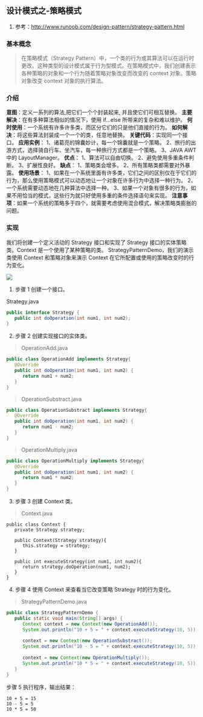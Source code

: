 ## 设计模式之-策略模式
1. 参考：http://www.runoob.com/design-pattern/strategy-pattern.html

### 基本概念
>  在策略模式（Strategy Pattern）中，一个类的行为或其算法可以在运行时更改。这种类型的设计模式属于行为型模式。在策略模式中，我们创建表示各种策略的对象和一个行为随着策略对象改变而改变的 context 对象。策略对象改变 context 对象的执行算法。
### 介绍

**意图**：定义一系列的算法,把它们一个个封装起来, 并且使它们可相互替换。
**主要解决**：在有多种算法相似的情况下，使用 if...else 所带来的复杂和难以维护。
**何时使用**：一个系统有许多许多类，而区分它们的只是他们直接的行为。
**如何解决**：将这些算法封装成一个一个的类，任意地替换。
**关键代码**：实现同一个接口。
**应用实例**： 1、诸葛亮的锦囊妙计，每一个锦囊就是一个策略。 2、旅行的出游方式，选择骑自行车、坐汽车，每一种旅行方式都是一个策略。 3、JAVA AWT 中的 LayoutManager。
**优点**： 1、算法可以自由切换。 2、避免使用多重条件判断。 3、扩展性良好。
**缺点**： 1、策略类会增多。 2、所有策略类都需要对外暴露。
**使用场景**： 1、如果在一个系统里面有许多类，它们之间的区别仅在于它们的行为，那么使用策略模式可以动态地让一个对象在许多行为中选择一种行为。 2、一个系统需要动态地在几种算法中选择一种。 3、如果一个对象有很多的行为，如果不用恰当的模式，这些行为就只好使用多重的条件选择语句来实现。
**注意事项**：如果一个系统的策略多于四个，就需要考虑使用混合模式，解决策略类膨胀的问题。

### 实现
我们将创建一个定义活动的 Strategy 接口和实现了 Strategy 接口的实体策略类。Context 是一个使用了某种策略的类。
StrategyPatternDemo，我们的演示类使用 Context 和策略对象来演示 Context 在它所配置或使用的策略改变时的行为变化。

![](http://www.runoob.com/wp-content/uploads/2014/08/strategy_pattern_uml_diagram.jpg)
1. 步骤 1
创建一个接口。

Strategy.java
```java
public interface Strategy {
   public int doOperation(int num1, int num2);
}
```

2. 步骤 2
创建实现接口的实体类。
> OperationAdd.java
```java
public class OperationAdd implements Strategy{
   @Override
   public int doOperation(int num1, int num2) {
      return num1 + num2;
   }
}
```
> OperationSubstract.java
```java
public class OperationSubstract implements Strategy{
   @Override
   public int doOperation(int num1, int num2) {
      return num1 - num2;
   }
}
```

> OperationMultiply.java
```java
public class OperationMultiply implements Strategy{
   @Override
   public int doOperation(int num1, int num2) {
      return num1 * num2;
   }
}
```
3. 步骤 3
创建 Context 类。
> Context.java
```
public class Context {
   private Strategy strategy;
 
   public Context(Strategy strategy){
      this.strategy = strategy;
   }
 
   public int executeStrategy(int num1, int num2){
      return strategy.doOperation(num1, num2);
   }
}
```
4. 步骤 4
使用 Context 来查看当它改变策略 Strategy 时的行为变化。
> StrategyPatternDemo.java
```java
public class StrategyPatternDemo {
   public static void main(String[] args) {
      Context context = new Context(new OperationAdd());    
      System.out.println("10 + 5 = " + context.executeStrategy(10, 5));
 
      context = new Context(new OperationSubstract());      
      System.out.println("10 - 5 = " + context.executeStrategy(10, 5));
 
      context = new Context(new OperationMultiply());    
      System.out.println("10 * 5 = " + context.executeStrategy(10, 5));
   }
}
```
步骤 5
执行程序，输出结果：
```
10 + 5 = 15
10 - 5 = 5
10 * 5 = 50
```